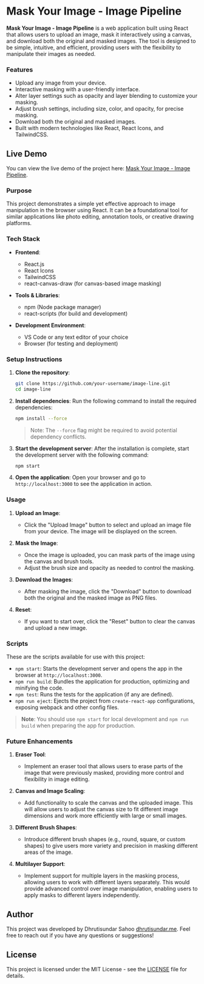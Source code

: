 # Mask Your Image - Image Pipeline

**Mask Your Image - Image Pipeline** is a web application built using React that allows users to upload an image, mask it interactively using a canvas, and download both the original and masked images. The tool is designed to be simple, intuitive, and efficient, providing users with the flexibility to manipulate their images as needed.

### Features
- Upload any image from your device.
- Interactive masking with a user-friendly interface.
- Alter layer settings such as opacity and layer blending to customize your masking.
- Adjust brush settings, including size, color, and opacity, for precise masking.
- Download both the original and masked images.
- Built with modern technologies like React, React Icons, and TailwindCSS.
## Live Demo

You can view the live demo of the project here: [Mask Your Image - Image Pipeline](https://pipeline-mask.netlify.app/).



### Purpose
This project demonstrates a simple yet effective approach to image manipulation in the browser using React. It can be a foundational tool for similar applications like photo editing, annotation tools, or creative drawing platforms.

### Tech Stack
- **Frontend**: 
  - React.js
  - React Icons
  - TailwindCSS
  - react-canvas-draw (for canvas-based image masking)

- **Tools & Libraries**:
  - npm (Node package manager)
  - react-scripts (for build and development)

- **Development Environment**:
  - VS Code or any text editor of your choice
  - Browser (for testing and deployment)

### Setup Instructions

1. **Clone the repository**:
    ```bash
    git clone https://github.com/your-username/image-line.git
    cd image-line
    ```

2. **Install dependencies**:
    Run the following command to install the required dependencies:
    ```bash
    npm install --force
    ```

    > Note: The `--force` flag might be required to avoid potential dependency conflicts.

3. **Start the development server**:
    After the installation is complete, start the development server with the following command:
    ```bash
    npm start
    ```

4. **Open the application**:
    Open your browser and go to `http://localhost:3000` to see the application in action.

### Usage

1. **Upload an Image**:
   - Click the "Upload Image" button to select and upload an image file from your device. The image will be displayed on the screen.

2. **Mask the Image**:
   - Once the image is uploaded, you can mask parts of the image using the canvas and brush tools.
   - Adjust the brush size and opacity as needed to control the masking.

3. **Download the Images**:
   - After masking the image, click the "Download" button to download both the original and the masked image as PNG files.

4. **Reset**:
   - If you want to start over, click the "Reset" button to clear the canvas and upload a new image.



### Scripts

These are the scripts available for use with this project:

- `npm start`: Starts the development server and opens the app in the browser at `http://localhost:3000`.
- `npm run build`: Bundles the application for production, optimizing and minifying the code.
- `npm test`: Runs the tests for the application (if any are defined).
- `npm run eject`: Ejects the project from `create-react-app` configurations, exposing webpack and other config files.

> **Note**: You should use `npm start` for local development and `npm run build` when preparing the app for production.


### Future Enhancements

1. **Eraser Tool**:
   - Implement an eraser tool that allows users to erase parts of the image that were previously masked, providing more control and flexibility in image editing.

2. **Canvas and Image Scaling**:
   - Add functionality to scale the canvas and the uploaded image. This will allow users to adjust the canvas size to fit different image dimensions and work more efficiently with large or small images.

3. **Different Brush Shapes**:
   - Introduce different brush shapes (e.g., round, square, or custom shapes) to give users more variety and precision in masking different areas of the image.

4. **Multilayer Support**:
   - Implement support for multiple layers in the masking process, allowing users to work with different layers separately. This would provide advanced control over image manipulation, enabling users to apply masks to different layers independently.


## Author

This project was developed by Dhrutisundar Sahoo [dhrutisundar.me](https://dhrutisundar.me). Feel free to reach out if you have any questions or suggestions!

## License

This project is licensed under the MIT License - see the [LICENSE](LICENSE) file for details.
